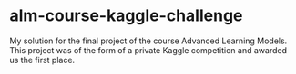 # alm-course-kaggle-challenge
My solution for the final project of the course Advanced Learning Models. This project was of the form of a private Kaggle competition and awarded us the first place.
